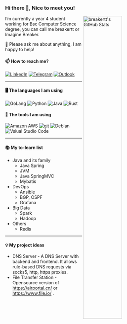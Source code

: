 ### Hi there 👋, Nice to meet you!

<img align="right" alt="breakertt's GitHub Stats" width="50%" src="https://github-readme-stats.vercel.app/api?username=breakertt&show_icons=true">

I’m currently a year 4 student working for Bsc Computer Science degree, you can call me breakertt or Imagine Breaker.

💬 Please ask me about anything, I am happy to help!

#### 📫 How to reach me?

<a href="https://www.linkedin.com/in/tianyi-gao-0947a9173/"><img alt="LinkedIn" src="https://img.shields.io/badge/-LinkedIn-0077B5?style=flat-square&logo=linkedin&logoColor=white" /></a>  <a href="https://t.me/breakertt"><img alt="Telegram" src="https://img.shields.io/badge/-Telegram-26A5E4?style=flat-square&logo=telegram&logoColor=white" /></a>  <a href="mailto:breakertt@outlook.com"><img alt="Outlook" src="https://img.shields.io/badge/-Outlook-0078D4?style=flat-square&logo=microsoft-outlook&logoColor=white" /></a> 

---

#### 🖥️ The languages I am using
<img alt="GoLang" src="https://img.shields.io/badge/-Go-00ADD8?style=flat-square&logo=go&logoColor=white" /> <img alt="Python" src="https://img.shields.io/badge/-Python-3776AB?style=flat-square&logo=Python&logoColor=white" /> <img alt="Java" src="https://img.shields.io/badge/-Java-007396?style=flat-square&logo=Java&logoColor=white" /> <img alt="Rust" src="https://img.shields.io/badge/-Rust-000000?style=flat-square&logo=Rust&logoColor=white" />

#### 🔨 The tools I am using
<img alt="Amazon AWS" src="https://img.shields.io/badge/-Amazon_AWS-232F3E?style=flat-square&logo=amazon-aws&logoColor=white" /> <img alt="git" src="https://img.shields.io/badge/-Git-F05032?style=flat-square&logo=git&logoColor=white" /> <img alt="Debian" src="https://img.shields.io/badge/-Debian-A81D33?style=flat-square&logo=Debian&logoColor=white" /> <img alt="Vsiual Studio Code" src="https://img.shields.io/badge/-Vsiual_Studio_Code-007ACC?style=flat-square&logo=visual-studio-code&logoColor=white" />

---

#### 📚 My to-learn list
- Java and its family
  - Java Spring
  - JVM
  - Java SpringMVC
  - Mybatis
- DevOps
  - Ansible
  - BGP, OSPF
  - Grafana
- Big Data
  - Spark
  - Hadoop
- Others
  - Redis
  
--- 

#### 💡 My project ideas
- DNS Server - 
  A DNS Server with backend and frontend. It allows rule-based DNS requests via socks5, http, https proxies.
- File Transfer Station - Opensource version of https://airportal.cn/ or https://www.file.io/ .
